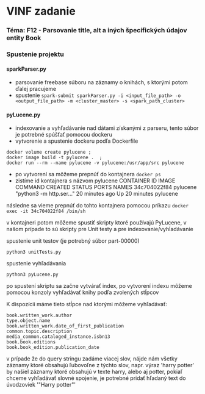 # VINF zadanie
### Téma: F12 - Parsovanie title, alt a iných špecifických údajov entity Book

### Spustenie projektu

#### sparkParser.py

- parsovanie freebase súboru na záznamy o knihách, s ktorými potom ďalej pracujeme
- spustenie `spark-submit sparkParser.py -i <input_file_path> -o <output_file_path> -m <cluster_master> -s <spark_path_cluster>`

#### pyLucene.py

- indexovanie a vyhľadávanie nad dátami získanými z parseru, tento súbor je potrebné spúšťať pomocou dockeru
- vytvorenie a spustenie dockeru podľa Dockerfile
```
docker volume create pylucene ; 
docker image build -t pylucene .  ; 
docker run --rm --name pylucene -v pylucene:/usr/app/src pylucene
```
- po vytvorení sa môžeme prepnúť do kontajnera 
`docker ps`
- zistíme id kontajnera s názvom pylucene
CONTAINER ID   IMAGE                                                       COMMAND                  CREATED          STATUS          PORTS                              NAMES
34c704022f84   pylucene                                                    "python3 -m http.ser…"   20 minutes ago   Up 20 minutes                                      pylucene

následne sa vieme prepnúť do tohto kontajnera pomocou príkazu
`docker exec -it 34c704022f84 /bin/sh`

v kontajneri potom môžeme spustiť skripty ktoré používajú PyLucene, v našom prípade to sú skripty pre Unit testy a pre indexovanie/vyhĺadávanie

spustenie unit testov (je potrebný súbor part-00000)

`python3 unitTests.py`

spustenie vyhľadávania

`python3 pyLucene.py`

po spustení skriptu sa začne vytvárať index, po vytvorení indexu môžeme pomocou konzoly vyhľadávať knihy podľa zvolených stĺpcov

K dispozícii máme tieto stĺpce nad ktorými môžeme vyhľadávať: 
```
book.written_work.author
type.object.name
book.written_work.date_of_first_publication
common.topic.description
media_common.cataloged_instance.isbn13
book.book.editions
book.book_edition.publication_date
```
v prípade že do query stringu zadáme viacej slov, nájde nám všetky záznamy ktoré obsahujú ľubovoľne z týchto slov, napr. výraz 'harry potter' by našiel záznamy ktoré obsahujú v texte harry, alebo aj potter, pokiaľ chceme vyhľadávať slovné spojenie, je potrebné pridať hľadaný text do úvodzoviek '"Harry potter"'

